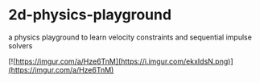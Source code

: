 # 2d-physics-playground

a physics playground to learn velocity constraints and sequential impulse solvers

[![https://imgur.com/a/Hze6TnM](https://i.imgur.com/ekxIdsN.png)](https://imgur.com/a/Hze6TnM)
